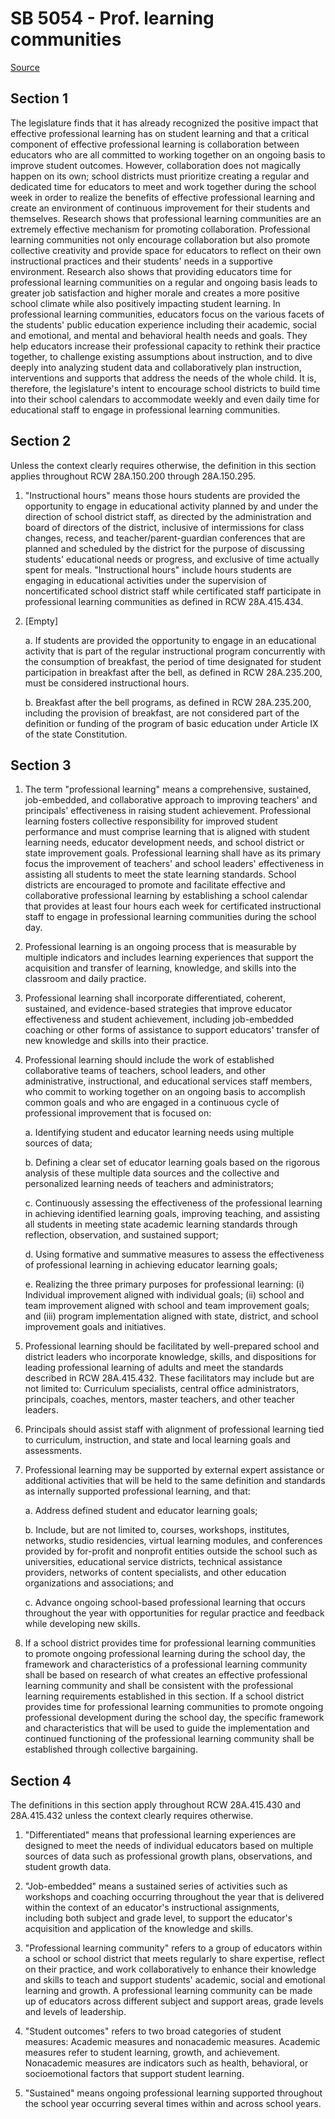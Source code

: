 # SB 5054 - Prof. learning communities

[Source](http://lawfilesext.leg.wa.gov/biennium/2023-24/Pdf/Bills/Senate%20Bills/5054.pdf)

## Section 1
The legislature finds that it has already recognized the positive impact that effective professional learning has on student learning and that a critical component of effective professional learning is collaboration between educators who are all committed to working together on an ongoing basis to improve student outcomes. However, collaboration does not magically happen on its own; school districts must prioritize creating a regular and dedicated time for educators to meet and work together during the school week in order to realize the benefits of effective professional learning and create an environment of continuous improvement for their students and themselves. Research shows that professional learning communities are an extremely effective mechanism for promoting collaboration. Professional learning communities not only encourage collaboration but also promote collective creativity and provide space for educators to reflect on their own instructional practices and their students' needs in a supportive environment. Research also shows that providing educators time for professional learning communities on a regular and ongoing basis leads to greater job satisfaction and higher morale and creates a more positive school climate while also positively impacting student learning. In professional learning communities, educators focus on the various facets of the students' public education experience including their academic, social and emotional, and mental and behavioral health needs and goals. They help educators increase their professional capacity to rethink their practice together, to challenge existing assumptions about instruction, and to dive deeply into analyzing student data and collaboratively plan instruction, interventions and supports that address the needs of the whole child. It is, therefore, the legislature's intent to encourage school districts to build time into their school calendars to accommodate weekly and even daily time for educational staff to engage in professional learning communities.

## Section 2
Unless the context clearly requires otherwise, the definition in this section applies throughout RCW 28A.150.200 through 28A.150.295.

1. "Instructional hours" means those hours students are provided the opportunity to engage in educational activity planned by and under the direction of school district staff, as directed by the administration and board of directors of the district, inclusive of intermissions for class changes, recess, and teacher/parent-guardian conferences that are planned and scheduled by the district for the purpose of discussing students' educational needs or progress, and exclusive of time actually spent for meals. "Instructional hours" include hours students are engaging in educational activities under the supervision of noncertificated school district staff while certificated staff participate in professional learning communities as defined in RCW 28A.415.434.

2. [Empty]

    a. If students are provided the opportunity to engage in an educational activity that is part of the regular instructional program concurrently with the consumption of breakfast, the period of time designated for student participation in breakfast after the bell, as defined in RCW 28A.235.200, must be considered instructional hours.

    b. Breakfast after the bell programs, as defined in RCW 28A.235.200, including the provision of breakfast, are not considered part of the definition or funding of the program of basic education under Article IX of the state Constitution.

## Section 3
1. The term "professional learning" means a comprehensive, sustained, job-embedded, and collaborative approach to improving teachers' and principals' effectiveness in raising student achievement. Professional learning fosters collective responsibility for improved student performance and must comprise learning that is aligned with student learning needs, educator development needs, and school district or state improvement goals. Professional learning shall have as its primary focus the improvement of teachers' and school leaders' effectiveness in assisting all students to meet the state learning standards. School districts are encouraged to promote and facilitate effective and collaborative professional learning by establishing a school calendar that provides at least four hours each week for certificated instructional staff to engage in professional learning communities during the school day.

2. Professional learning is an ongoing process that is measurable by multiple indicators and includes learning experiences that support the acquisition and transfer of learning, knowledge, and skills into the classroom and daily practice.

3. Professional learning shall incorporate differentiated, coherent, sustained, and evidence-based strategies that improve educator effectiveness and student achievement, including job-embedded coaching or other forms of assistance to support educators' transfer of new knowledge and skills into their practice.

4. Professional learning should include the work of established collaborative teams of teachers, school leaders, and other administrative, instructional, and educational services staff members, who commit to working together on an ongoing basis to accomplish common goals and who are engaged in a continuous cycle of professional improvement that is focused on:

    a. Identifying student and educator learning needs using multiple sources of data;

    b. Defining a clear set of educator learning goals based on the rigorous analysis of these multiple data sources and the collective and personalized learning needs of teachers and administrators;

    c. Continuously assessing the effectiveness of the professional learning in achieving identified learning goals, improving teaching, and assisting all students in meeting state academic learning standards through reflection, observation, and sustained support;

    d. Using formative and summative measures to assess the effectiveness of professional learning in achieving educator learning goals;

    e. Realizing the three primary purposes for professional learning: (i) Individual improvement aligned with individual goals; (ii) school and team improvement aligned with school and team improvement goals; and (iii) program implementation aligned with state, district, and school improvement goals and initiatives.

5. Professional learning should be facilitated by well-prepared school and district leaders who incorporate knowledge, skills, and dispositions for leading professional learning of adults and meet the standards described in RCW 28A.415.432. These facilitators may include but are not limited to: Curriculum specialists, central office administrators, principals, coaches, mentors, master teachers, and other teacher leaders.

6. Principals should assist staff with alignment of professional learning tied to curriculum, instruction, and state and local learning goals and assessments.

7. Professional learning may be supported by external expert assistance or additional activities that will be held to the same definition and standards as internally supported professional learning, and that:

    a. Address defined student and educator learning goals;

    b. Include, but are not limited to, courses, workshops, institutes, networks, studio residencies, virtual learning modules, and conferences provided by for-profit and nonprofit entities outside the school such as universities, educational service districts, technical assistance providers, networks of content specialists, and other education organizations and associations; and

    c. Advance ongoing school-based professional learning that occurs throughout the year with opportunities for regular practice and feedback while developing new skills.

8. If a school district provides time for professional learning communities to promote ongoing professional learning during the school day, the framework and characteristics of a professional learning community shall be based on research of what creates an effective professional learning community and shall be consistent with the professional learning requirements established in this section. If a school district provides time for professional learning communities to promote ongoing professional development during the school day, the specific framework and characteristics that will be used to guide the implementation and continued functioning of the professional learning community shall be established through collective bargaining.

## Section 4
The definitions in this section apply throughout RCW 28A.415.430 and 28A.415.432 unless the context clearly requires otherwise.

1. "Differentiated" means that professional learning experiences are designed to meet the needs of individual educators based on multiple sources of data such as professional growth plans, observations, and student growth data.

2. "Job-embedded" means a sustained series of activities such as workshops and coaching occurring throughout the year that is delivered within the context of an educator's instructional assignments, including both subject and grade level, to support the educator's acquisition and application of the knowledge and skills.

3. "Professional learning community" refers to a group of educators within a school or school district that meets regularly to share expertise, reflect on their practice, and work collaboratively to enhance their knowledge and skills to teach and support students' academic, social and emotional learning and growth. A professional learning community can be made up of educators across different subject and support areas, grade levels and levels of leadership.

4. "Student outcomes" refers to two broad categories of student measures: Academic measures and nonacademic measures. Academic measures refer to student learning, growth, and achievement. Nonacademic measures are indicators such as health, behavioral, or socioemotional factors that support student learning.

5. "Sustained" means ongoing professional learning supported throughout the school year occurring several times within and across school years.
